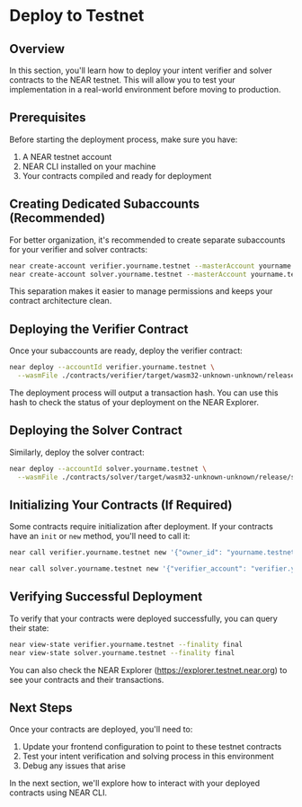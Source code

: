 # Deploy to Testnet

## Overview

In this section, you'll learn how to deploy your intent verifier and solver contracts to the NEAR testnet. This will allow you to test your implementation in a real-world environment before moving to production.

## Prerequisites

Before starting the deployment process, make sure you have:

1. A NEAR testnet account
2. NEAR CLI installed on your machine
3. Your contracts compiled and ready for deployment

## Creating Dedicated Subaccounts (Recommended)

For better organization, it's recommended to create separate subaccounts for your verifier and solver contracts:

```bash
near create-account verifier.yourname.testnet --masterAccount yourname.testnet
near create-account solver.yourname.testnet --masterAccount yourname.testnet
```

This separation makes it easier to manage permissions and keeps your contract architecture clean.

## Deploying the Verifier Contract

Once your subaccounts are ready, deploy the verifier contract:

```bash
near deploy --accountId verifier.yourname.testnet \
  --wasmFile ./contracts/verifier/target/wasm32-unknown-unknown/release/verifier.wasm
```

The deployment process will output a transaction hash. You can use this hash to check the status of your deployment on the NEAR Explorer.

## Deploying the Solver Contract

Similarly, deploy the solver contract:

```bash
near deploy --accountId solver.yourname.testnet \
  --wasmFile ./contracts/solver/target/wasm32-unknown-unknown/release/solver.wasm
```

## Initializing Your Contracts (If Required)

Some contracts require initialization after deployment. If your contracts have an `init` or `new` method, you'll need to call it:

```bash
near call verifier.yourname.testnet new '{"owner_id": "yourname.testnet"}' --accountId yourname.testnet

near call solver.yourname.testnet new '{"verifier_account": "verifier.yourname.testnet"}' --accountId yourname.testnet
```

## Verifying Successful Deployment

To verify that your contracts were deployed successfully, you can query their state:

```bash
near view-state verifier.yourname.testnet --finality final
near view-state solver.yourname.testnet --finality final
```

You can also check the NEAR Explorer (https://explorer.testnet.near.org) to see your contracts and their transactions.

## Next Steps

Once your contracts are deployed, you'll need to:

1. Update your frontend configuration to point to these testnet contracts
2. Test your intent verification and solving process in this environment
3. Debug any issues that arise

In the next section, we'll explore how to interact with your deployed contracts using NEAR CLI.